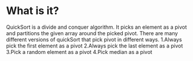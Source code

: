 # What is it?
QuickSort is a divide and conquer algorithm. It picks an element as a pivot and partitions the given array around the picked pivot. There are many different versions of quickSort that pick pivot in different ways. 
1.Always pick the first element as a pivot
2.Always pick the last element as a pivot
3.Pick a random element as a pivot
4.Pick median as a pivot

